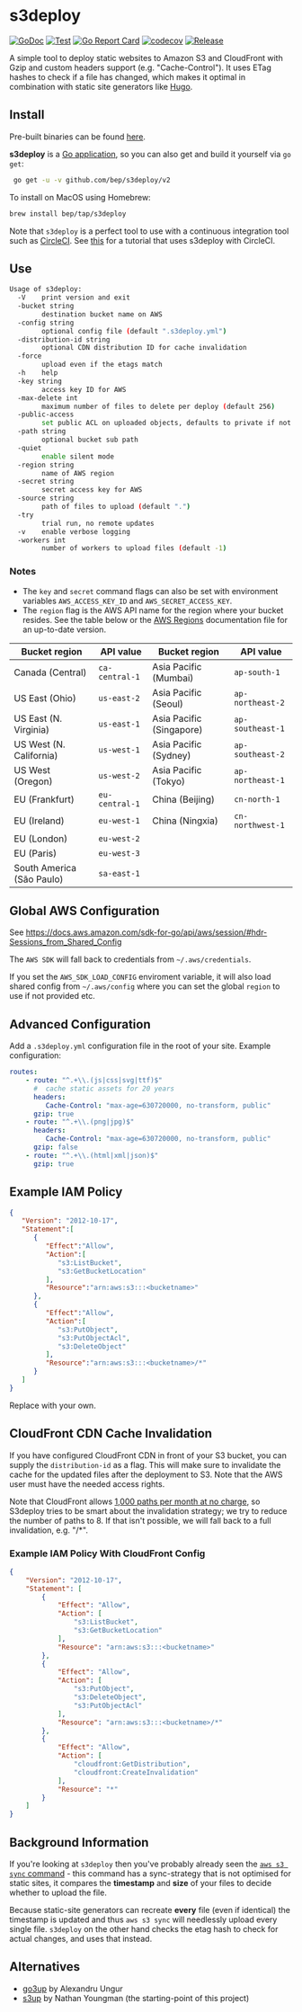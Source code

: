 # s3deploy

[![GoDoc](https://godoc.org/github.com/bep/s3deploy?status.svg)](https://godoc.org/github.com/bep/s3deploy)
[![Test](https://github.com/bep/s3deploy/actions/workflows/test.yml/badge.svg)](https://github.com/bep/s3deploy/actions/workflows/test.yml)
[![Go Report Card](https://goreportcard.com/badge/github.com/bep/s3deploy)](https://goreportcard.com/report/github.com/bep/s3deploy)
[![codecov](https://codecov.io/gh/bep/s3deploy/branch/master/graph/badge.svg)](https://codecov.io/gh/bep/s3deploy)
[![Release](https://img.shields.io/github/release/bep/s3deploy.svg?style=flat-square)](https://github.com/bep/s3deploy/releases/latest)

A simple tool to deploy static websites to Amazon S3 and CloudFront with Gzip and custom headers support (e.g. "Cache-Control"). It uses ETag hashes to check if a file has changed, which makes it optimal in combination with static site generators like [Hugo](https://github.com/gohugoio/hugo).

## Install

Pre-built binaries can be found [here](https://github.com/bep/s3deploy/releases/latest).

**s3deploy** is a [Go application](https://golang.org/doc/install), so you can also get and build it yourself via `go get`:

```bash
 go get -u -v github.com/bep/s3deploy/v2
 ```

 To install on MacOS using Homebrew:

 ```bash
 brew install bep/tap/s3deploy
 ```

Note that `s3deploy` is a perfect tool to use with a continuous integration tool such as [CircleCI](https://circleci.com/). See [this](https://mostlygeek.com/posts/hugo-circle-s3-hosting/) for a tutorial that uses s3deploy with CircleCI.

## Use

```bash
Usage of s3deploy:
  -V	print version and exit
  -bucket string
    	destination bucket name on AWS
  -config string
    	optional config file (default ".s3deploy.yml")
  -distribution-id string
    	optional CDN distribution ID for cache invalidation
  -force
    	upload even if the etags match
  -h	help
  -key string
    	access key ID for AWS
  -max-delete int
    	maximum number of files to delete per deploy (default 256)
  -public-access
        set public ACL on uploaded objects, defaults to private if not set.
  -path string
    	optional bucket sub path
  -quiet
    	enable silent mode
  -region string
    	name of AWS region
  -secret string
    	secret access key for AWS
  -source string
    	path of files to upload (default ".")
  -try
    	trial run, no remote updates
  -v	enable verbose logging
  -workers int
    	number of workers to upload files (default -1)
```

### Notes

- The `key` and `secret` command flags can also be set with environment variables `AWS_ACCESS_KEY_ID` and `AWS_SECRET_ACCESS_KEY`.
- The `region` flag is the AWS API name for the region where your bucket resides. See the table below or the [AWS Regions](https://docs.aws.amazon.com/general/latest/gr/rande.html#s3_region) documentation file for an up-to-date version.

Bucket region | API value | Bucket region | API value
------------- | --------- | ------------- | ----------
Canada (Central) | `ca-central-1` | Asia Pacific (Mumbai) | `ap-south-1`
US East (Ohio) | `us-east-2` | Asia Pacific (Seoul) | `ap-northeast-2`
US East (N. Virginia) | `us-east-1` | Asia Pacific (Singapore) | `ap-southeast-1`
US West (N. California) | `us-west-1` | Asia Pacific (Sydney) | `ap-southeast-2`
US West (Oregon) | `us-west-2` | Asia Pacific (Tokyo) | `ap-northeast-1`
EU (Frankfurt)  | `eu-central-1` | China (Beijing) | `cn-north-1`
EU (Ireland) | `eu-west-1` | China (Ningxia) | `cn-northwest-1`
EU (London) | `eu-west-2`
EU (Paris) | `eu-west-3`
South America (São Paulo) | `sa-east-1`

## Global AWS Configuration

See https://docs.aws.amazon.com/sdk-for-go/api/aws/session/#hdr-Sessions_from_Shared_Config

The `AWS SDK` will fall back to credentials from `~/.aws/credentials`.

If you set the `AWS_SDK_LOAD_CONFIG` enviroment variable, it will also load shared config from `~/.aws/config` where you can set the global `region` to use if not provided etc.

## Advanced Configuration

Add a `.s3deploy.yml` configuration file in the root of your site. Example configuration:

```yaml
routes:
    - route: "^.+\\.(js|css|svg|ttf)$"
      #  cache static assets for 20 years
      headers:
         Cache-Control: "max-age=630720000, no-transform, public"
      gzip: true
    - route: "^.+\\.(png|jpg)$"
      headers:
         Cache-Control: "max-age=630720000, no-transform, public"
      gzip: false
    - route: "^.+\\.(html|xml|json)$"
      gzip: true
```


## Example IAM Policy

```json
{
   "Version": "2012-10-17",
   "Statement":[
      {
         "Effect":"Allow",
         "Action":[
            "s3:ListBucket",
            "s3:GetBucketLocation"
         ],
         "Resource":"arn:aws:s3:::<bucketname>"
      },
      {
         "Effect":"Allow",
         "Action":[
            "s3:PutObject",
            "s3:PutObjectAcl",
            "s3:DeleteObject"
         ],
         "Resource":"arn:aws:s3:::<bucketname>/*"
      }
   ]
}
```

Replace <bucketname> with your own.

## CloudFront CDN Cache Invalidation

If you have configured CloudFront CDN in front of your S3 bucket, you can supply the `distribution-id` as a flag. This will make sure to invalidate the cache for the updated files after the deployment to S3. Note that the AWS user must have the needed access rights.

Note that CloudFront allows [1,000 paths per month at no charge](https://aws.amazon.com/blogs/aws/simplified-multiple-object-invalidation-for-amazon-cloudfront/), so S3deploy tries to be smart about the invalidation strategy; we try to reduce the number of paths to 8. If that isn't possible, we will fall back to a full invalidation, e.g. "/*".

### Example IAM Policy With CloudFront Config

```json
{
    "Version": "2012-10-17",
    "Statement": [
        {
            "Effect": "Allow",
            "Action": [
                "s3:ListBucket",
                "s3:GetBucketLocation"
            ],
            "Resource": "arn:aws:s3:::<bucketname>"
        },
        {
            "Effect": "Allow",
            "Action": [
                "s3:PutObject",
                "s3:DeleteObject",
                "s3:PutObjectAcl"
            ],
            "Resource": "arn:aws:s3:::<bucketname>/*"
        },
        {
            "Effect": "Allow",
            "Action": [
                "cloudfront:GetDistribution",
                "cloudfront:CreateInvalidation"
            ],
            "Resource": "*"
        }
    ]
}
```

## Background Information

If you're looking at `s3deploy` then you've probably already seen the [`aws s3 sync` command](http://docs.aws.amazon.com/cli/latest/reference/s3/sync.html) - this command has a sync-strategy that is not optimised for static sites, it compares the **timestamp** and **size** of your files to decide whether to upload the file.

Because static-site generators can recreate **every** file (even if identical) the timestamp is updated and thus `aws s3 sync` will needlessly upload every single file. `s3deploy` on the other hand checks the etag hash to check for actual changes, and uses that instead.

## Alternatives

* [go3up](https://github.com/alexaandru/go3up) by Alexandru Ungur
* [s3up](https://github.com/nathany/s3up) by Nathan Youngman (the starting-point of this project)
